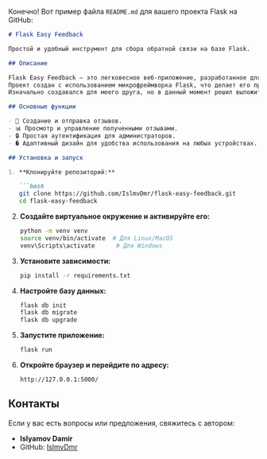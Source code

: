 Конечно! Вот пример файла `README.md` для вашего проекта Flask на GitHub:

```markdown
# Flask Easy Feedback

Простой и удобный инструмент для сбора обратной связи на базе Flask.

## Описание

Flask Easy Feedback — это легковесное веб-приложение, разработанное для сбора и управления обратной связью от пользователей.
Проект создан с использованием микрофреймворка Flask, что делает его простым в настройке и расширении.
Изначально создавался для моего друга, но в данный момент решил выложить проект на github.

## Основные функции

- 📝 Создание и отправка отзывов.
- 📊 Просмотр и управление полученными отзывами.
- 🔒 Простая аутентификация для администраторов.
- � Адаптивный дизайн для удобства использования на любых устройствах.

## Установка и запуск

1. **Клонируйте репозиторий:**

   ```bash
   git clone https://github.com/IslmvDmr/flask-easy-feedback.git
   cd flask-easy-feedback
   ```

2. **Создайте виртуальное окружение и активируйте его:**

   ```bash
   python -m venv venv
   source venv/bin/activate  # Для Linux/MacOS
   venv\Scripts\activate      # Для Windows
   ```

3. **Установите зависимости:**

   ```bash
   pip install -r requirements.txt
   ```

4. **Настройте базу данных:**

   ```bash
   flask db init
   flask db migrate
   flask db upgrade
   ```

5. **Запустите приложение:**

   ```bash
   flask run
   ```

6. **Откройте браузер и перейдите по адресу:**

   ```
   http://127.0.0.1:5000/
   ```


## Контакты

Если у вас есть вопросы или предложения, свяжитесь с автором:

- **Islyamov Damir**
- GitHub: [IslmvDmr](https://github.com/IslmvDmr)
```

